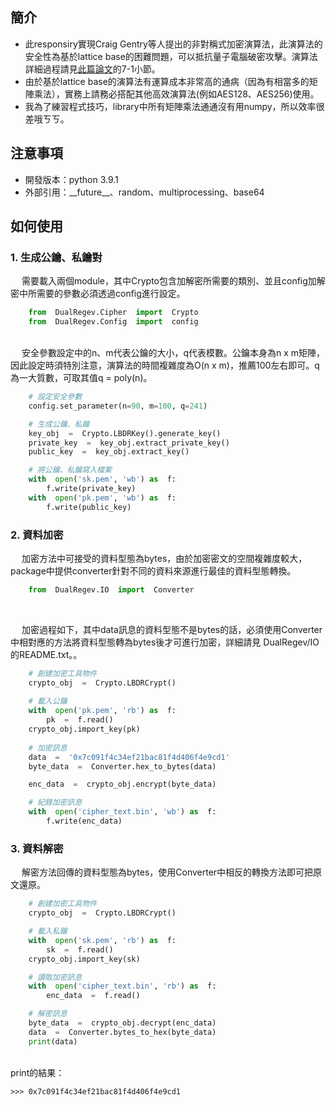 
##  簡介
* 此responsiry實現Craig Gentry等人提出的非對稱式加密演算法，此演算法的安全性為基於lattice base的困難問題，可以抵抗量子電腦破密攻擊。演算法詳細過程請見[此篇論文]( https://eprint.iacr.org/2007/432)的7-1小節。  
* 由於基於lattice base的演算法有運算成本非常高的通病（因為有相當多的矩陣乘法），實務上請務必搭配其他高效演算法(例如AES128、AES256)使用。
* 我為了練習程式技巧，library中所有矩陣乘法通通沒有用numpy，所以效率很差哦ㄎㄎ。

## 注意事項
* 開發版本：python 3.9.1
* 外部引用：\_\_future\_\_、random、multiprocessing、base64

## 如何使用

 ### 1. 生成公鑰、私鑰對
&emsp;&nbsp;需要載入兩個module，其中Crypto包含加解密所需要的類別、並且config加解密中所需要的參數必須透過config進行設定。
```python
	from  DualRegev.Cipher  import  Crypto
	from  DualRegev.Config  import  config
```
<br>
&emsp;&nbsp;安全參數設定中的n、m代表公鑰的大小，q代表模數。公鑰本身為n x m矩陣，因此設定時須特別注意，演算法的時間複雜度為O(n x m)，推薦100左右即可。q為一大質數，可取其值q = poly(n)。

```python
	# 設定安全參數
	config.set_parameter(n=90, m=100, q=241)

	# 生成公鑰、私鑰
	key_obj  =  Crypto.LBDRKey().generate_key()
	private_key  =  key_obj.extract_private_key()
	public_key  =  key_obj.extract_key()

	# 將公鑰、私鑰寫入檔案
	with  open('sk.pem', 'wb') as  f:
		f.write(private_key)
	with  open('pk.pem', 'wb') as  f:
		f.write(public_key)
```

### 2. 資料加密
 
&emsp;&nbsp;加密方法中可接受的資料型態為bytes，由於加密密文的空間複雜度較大，package中提供converter針對不同的資料來源進行最佳的資料型態轉換。
 
```python
	from  DualRegev.IO  import  Converter
```
<br>

&emsp;&nbsp;加密過程如下，其中data訊息的資料型態不是bytes的話，必須使用Converter中相對應的方法將資料型態轉為bytes後才可進行加密，詳細請見 DualRegev/IO 的README.txt。。

```python
	# 創建加密工具物件
	crypto_obj  =  Crypto.LBDRCrypt() 
	
	# 載入公鑰
	with  open('pk.pem', 'rb') as  f:
		pk  =  f.read()
	crypto_obj.import_key(pk)
	
	# 加密訊息
	data  =  '0x7c091f4c34ef21bac81f4d406f4e9cd1'
	byte_data  =  Converter.hex_to_bytes(data)

	enc_data  =  crypto_obj.encrypt(byte_data)

	# 紀錄加密訊息
	with  open('cipher_text.bin', 'wb') as  f:
		f.write(enc_data)
```
### 3. 資料解密
 
&emsp;&nbsp;解密方法回傳的資料型態為bytes，使用Converter中相反的轉換方法即可把原文還原。
 
```python
	# 創建加密工具物件
	crypto_obj  =  Crypto.LBDRCrypt()

	# 載入私鑰
	with  open('sk.pem', 'rb') as  f:
		sk  =  f.read()
	crypto_obj.import_key(sk)

	# 讀取加密訊息
	with  open('cipher_text.bin', 'rb') as  f:
		enc_data  =  f.read()

	# 解密訊息
	byte_data  =  crypto_obj.decrypt(enc_data)
	data  =  Converter.bytes_to_hex(byte_data)
	print(data)
```

<br>
print的結果：

```
>>> 0x7c091f4c34ef21bac81f4d406f4e9cd1
```